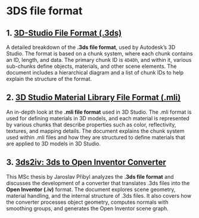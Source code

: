 # 3DS file format

## 1. [3D-Studio File Format (.3ds)](https://paulbourke.net/dataformats/3ds/)

A detailed breakdown of the **.3ds file format**, used by Autodesk’s 3D Studio. The format is based on a chunk system, where each chunk contains an ID, length, and data. The primary chunk ID is `4D4Dh`, and within it, various sub-chunks define objects, materials, and other scene elements. The document includes a hierarchical diagram and a list of chunk IDs to help explain the structure of the format.

## 2. [3D Studio Material Library File Format (.mli)](https://www.graphicon.ru/oldgr/courses/cg2000s/files/3dsmli.html)

An in-depth look at the **.mli file format** used in 3D Studio. The .mli format is used for defining materials in 3D models, and each material is represented by various chunks that describe properties such as color, reflectivity, textures, and mapping details. The document explains the chunk system used within .mli files and how they are structured to define materials that are applied to 3D models in 3D Studio.

## 3. [3ds2iv: 3ds to Open Inventor Converter](https://merlin.fit.vutbr.cz/upload/IvProjects/2006/3ds2iv/3ds2iv.pdf)

This MSc thesis by Jaroslav Přibyl analyzes the **.3ds file format** and discusses the development of a converter that translates .3ds files into the **Open Inventor (.iv)** format. The document explores scene geometry, material handling, and the internal structure of .3ds files. It also covers how the converter processes object geometry, computes normals with smoothing groups, and generates the Open Inventor scene graph.
